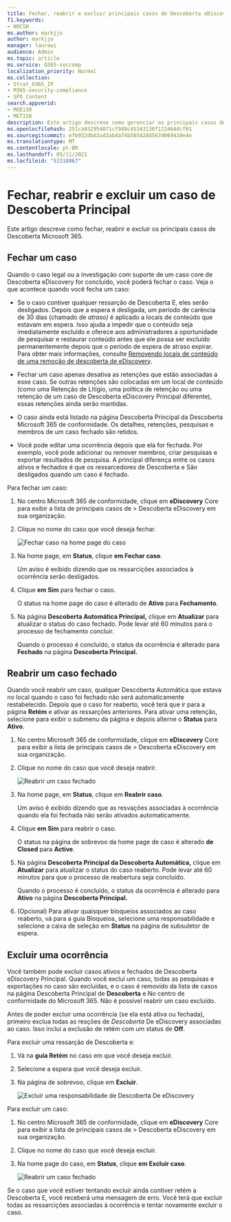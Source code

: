 ```yaml
---
title: Fechar, reabrir e excluir principais casos de Descoberta eDiscovery
f1.keywords:
- NOCSH
ms.author: markjjo
author: markjjo
manager: laurawi
audience: Admin
ms.topic: article
ms.service: O365-seccomp
localization_priority: Normal
ms.collection:
- Strat_O365_IP
- M365-security-compliance
- SPO_Content
search.appverid:
- MOE150
- MET150
description: Este artigo descreve como gerenciar os principais casos de Descoberta eDiscovery. Isso inclui fechar um caso, reabrir um caso fechado e excluir um caso.
ms.openlocfilehash: 251ca932954071cf949c45343130f122464dcf01
ms.sourcegitcommit: efb932db63ad3ab4af4b585428d567d069410e4e
ms.translationtype: MT
ms.contentlocale: pt-BR
ms.lasthandoff: 05/11/2021
ms.locfileid: "52310867"
---
```

# <a name="close-reopen-and-delete-a-core-ediscovery-case"></a>Fechar, reabrir e excluir um caso de Descoberta Principal

Este artigo descreve como fechar, reabrir e excluir os principais casos de Descoberta Microsoft 365.

## <a name="close-a-case"></a>Fechar um caso

Quando o caso legal ou a investigação com suporte de um caso core de Descoberta eDiscovery for concluído, você poderá fechar o caso. Veja o que acontece quando você fecha um caso:
  
- Se o caso contiver qualquer ressarção de Descoberta E, eles serão desligados. Depois que a espera é desligada, um período de carência de 30 dias (chamado de *atraso)* é aplicado a locais de conteúdo que estavam em espera. Isso ajuda a impedir que o conteúdo seja imediatamente excluído e oferece aos administradores a oportunidade de pesquisar e restaurar conteúdo antes que ele possa ser excluído permanentemente depois que o período de espera de atraso expirar. Para obter mais informações, consulte [Removendo locais de conteúdo de uma remoção de descoberta de eDiscovery](create-ediscovery-holds.md#removing-content-locations-from-an-ediscovery-hold).

- Fechar um caso apenas desativa as retenções que estão associadas a esse caso. Se outras retenções são colocadas em um local de conteúdo (como uma Retenção de Litígio, uma política de retenção ou uma retenção de um caso de Descoberta eDiscovery Principal diferente), essas retenções ainda serão mantidas.

- O caso ainda está listado na página Descoberta Principal da Descoberta Microsoft 365 de conformidade. Os detalhes, retenções, pesquisas e membros de um caso fechado são retidos.

- Você pode editar uma ocorrência depois que ela for fechada. Por exemplo, você pode adicionar ou remover membros, criar pesquisas e exportar resultados de pesquisa. A principal diferença entre os casos ativos e fechados é que os ressarcedores de Descoberta e São desligados quando um caso é fechado.

Para fechar um caso:
  
1. No centro Microsoft 365 de conformidade, clique em **eDiscovery** Core para exibir a lista de principais casos de  >   Descoberta eDiscovery em sua organização.

2. Clique no nome do caso que você deseja fechar.

   ![Fechar caso na home page do caso](../media/eDiscoveryCaseHomePage.png)

3. Na home page, em **Status**, clique **em Fechar caso**.

    Um aviso é exibido dizendo que os ressarcições associados à ocorrência serão desligados.

4. Clique **em Sim** para fechar o caso.

    O status na home page do caso é alterado de **Ativo** para **Fechamento**.

5. Na página **Descoberta Automática Principal,** clique em **Atualizar** para atualizar o status do caso fechado. Pode levar até 60 minutos para o processo de fechamento concluir.

    Quando o processo é concluído, o status da ocorrência é alterado para **Fechado** na página **Descoberta Principal.**

## <a name="reopen-a-closed-case"></a>Reabrir um caso fechado

Quando você reabrir um caso, qualquer Descoberta Automática que estava no local quando o caso foi fechado não será automaticamente restabelecido. Depois que o caso for reaberto, você terá que ir para a página **Retém** e ativar as ressarções anteriores. Para ativar uma retenção, selecione para exibir o submenu da página e depois alterne o **Status** para **Ativo**. 
  
1. No centro Microsoft 365 de conformidade, clique em **eDiscovery** Core para exibir a lista de principais casos de  >   Descoberta eDiscovery em sua organização.

2. Clique no nome do caso que você deseja reabrir.

   ![Reabrir um caso fechado](../media/eDiscoveryCaseHomePageReopen.png)

3. Na home page, em **Status**, clique em **Reabrir caso**.

    Um aviso é exibido dizendo que as resvações associadas à ocorrência quando ela foi fechada não serão ativados automaticamente.

4. Clique **em Sim** para reabrir o caso.

    O status na página de sobrevoo da home page de caso é alterado **de Closed** para **Active**.

5. Na página **Descoberta Principal da Descoberta Automática,** clique em **Atualizar** para atualizar o status do caso reaberto. Pode levar até 60 minutos para que o processo de reabertura seja concluído. 

    Quando o processo é concluído, o status da ocorrência é alterado para **Ativo** na página **Descoberta Principal.**

7. (Opcional) Para ativar quaisquer bloqueios associados ao caso  reaberto, vá para a guia Bloqueios, selecione uma responsabilidade e selecione a caixa de seleção em **Status** na página de subsuletor de espera.
  
## <a name="delete-a-case"></a>Excluir uma ocorrência

Você também pode excluir casos ativos e fechados de Descoberta eDiscovery Principal. Quando você exclui um caso, todas as pesquisas e exportações no caso são excluídas, e o caso é removido da lista de casos na página Descoberta Principal de **Descoberta** e No centro de conformidade do Microsoft 365. Não é possível reabrir um caso excluído.

Antes de poder excluir uma ocorrência (se ela está ativa ou fechada), primeiro exclua todas as resções de *Descoberta* De eDiscovery associadas ao caso. Isso inclui a exclusão de retém com um status de **Off**. 

Para excluir uma ressarção de Descoberta e:

1. Vá na **guia Retém** no caso em que você deseja excluir.

2. Selecione a espera que você deseja excluir.

3. Na página de sobrevoo, clique em **Excluir**.

      ![Excluir uma responsabilidade de Descoberta De eDiscovery](../media/DeleteeDiscoveryHold.png)

Para excluir um caso:

1. No centro Microsoft 365 de conformidade, clique em **eDiscovery** Core para exibir a lista de principais casos de  >   Descoberta eDiscovery em sua organização.

2. Clique no nome do caso que você deseja excluir.

3. Na home page do caso, em **Status**, clique **em Excluir caso**.

      ![Reabrir um caso fechado](../media/eDiscoveryCaseHomePageDelete.png)

Se o caso que você estiver tentando excluir ainda contiver retém a Descoberta E, você receberá uma mensagem de erro. Você terá que excluir todas as ressarcições associadas à ocorrência e tentar novamente excluir o caso.
